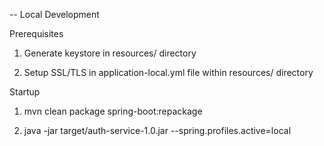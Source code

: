 -- Local Development

Prerequisites

1. Generate keystore in resources/ directory

2. Setup SSL/TLS in application-local.yml file within resources/ directory

Startup

1. mvn clean package spring-boot:repackage

2. java -jar target/auth-service-1.0.jar --spring.profiles.active=local